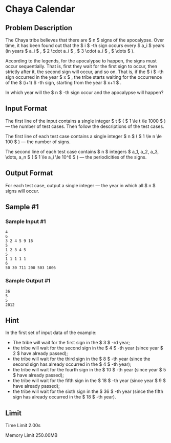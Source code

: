 # Chaya Calendar

## Problem Description

The Chaya tribe believes that there are $ n $ signs of the apocalypse. Over time, it has been found out that the $ i $ -th sign occurs every $ a_i $ years (in years $ a_i $ , $ 2 \cdot a_i $ , $ 3 \cdot a_i $ , $ \dots $ ).

According to the legends, for the apocalypse to happen, the signs must occur sequentially. That is, first they wait for the first sign to occur, then strictly after it, the second sign will occur, and so on. That is, if the $ i $ -th sign occurred in the year $ x $ , the tribe starts waiting for the occurrence of the $ (i+1) $ -th sign, starting from the year $ x+1 $ .

In which year will the $ n $ -th sign occur and the apocalypse will happen?

## Input Format

The first line of the input contains a single integer $ t $ ( $ 1 \le t \le 1000 $ ) — the number of test cases. Then follow the descriptions of the test cases.

The first line of each test case contains a single integer $ n $ ( $ 1 \le n \le 100 $ ) — the number of signs.

The second line of each test case contains $ n $ integers $ a_1, a_2, a_3, \dots, a_n $ ( $ 1 \le a_i \le 10^6 $ ) — the periodicities of the signs.

## Output Format

For each test case, output a single integer — the year in which all $ n $ signs will occur.

## Sample #1

### Sample Input #1

```
4
6
3 2 4 5 9 18
5
1 2 3 4 5
5
1 1 1 1 1
6
50 30 711 200 503 1006
```

### Sample Output #1

```
36
5
5
2012
```

## Hint

In the first set of input data of the example:

- The tribe will wait for the first sign in the $ 3 $ -rd year;
- the tribe will wait for the second sign in the $ 4 $ -th year (since year $ 2 $ have already passed);
- the tribe will wait for the third sign in the $ 8 $ -th year (since the second sign has already occurred in the $ 4 $ -th year);
- the tribe will wait for the fourth sign in the $ 10 $ -th year (since year $ 5 $ have already passed);
- the tribe will wait for the fifth sign in the $ 18 $ -th year (since year $ 9 $ have already passed);
- the tribe will wait for the sixth sign in the $ 36 $ -th year (since the fifth sign has already occurred in the $ 18 $ -th year).

## Limit



Time Limit
2.00s

Memory Limit
250.00MB